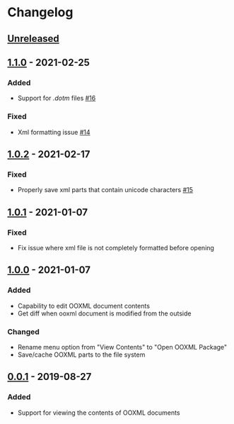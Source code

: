 # Changelog

## [Unreleased]

## [1.1.0] - 2021-02-25
### Added
- Support for *.dotm* files [#16](https://github.com/yuenm18/ooxml-viewer-vscode/issues/16)

### Fixed
- Xml formatting issue [#14](https://github.com/yuenm18/ooxml-viewer-vscode/issues/14)

## [1.0.2] - 2021-02-17
### Fixed
- Properly save xml parts that contain unicode characters [#15](https://github.com/yuenm18/ooxml-viewer-vscode/issues/15)

## [1.0.1] - 2021-01-07
### Fixed
- Fix issue where xml file is not completely formatted before opening

## [1.0.0] - 2021-01-07
### Added
- Capability to edit OOXML document contents
- Get diff when ooxml document is modified from the outside

### Changed
- Rename menu option from "View Contents" to "Open OOXML Package"
- Save/cache OOXML parts to the file system

## [0.0.1] - 2019-08-27
### Added
- Support for viewing the contents of OOXML documents

[Unreleased]: https://github.com/yuenm18/ooxml-viewer-vscode/compare/v1.1.0...HEAD
[1.1.0]: https://github.com/yuenm18/ooxml-viewer-vscode/compare/v1.0.2...v1.1.0
[1.0.2]: https://github.com/yuenm18/ooxml-viewer-vscode/compare/v1.0.1...v1.0.2
[1.0.1]: https://github.com/yuenm18/ooxml-viewer-vscode/compare/v1.0.0...v1.0.1
[1.0.0]: https://github.com/yuenm18/ooxml-viewer-vscode/compare/v0.0.1...v1.0.0
[0.0.1]: https://github.com/yuenm18/ooxml-viewer-vscode/releases/tag/v0.0.1